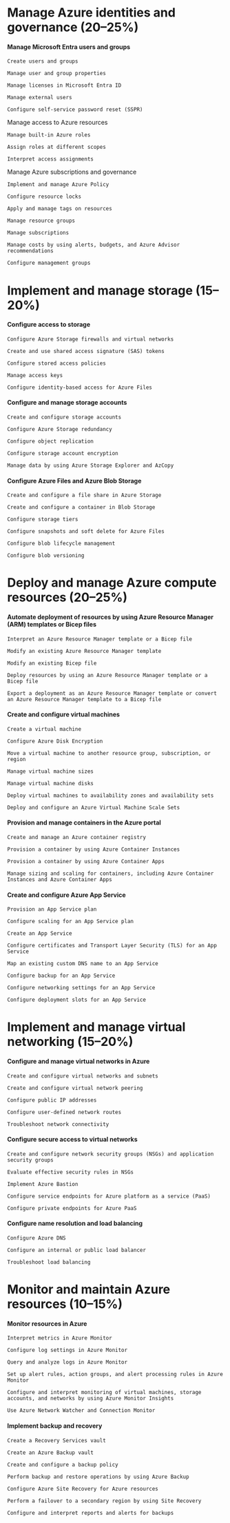 # Manage Azure identities and governance (20–25%)
#### Manage Microsoft Entra users and groups

    Create users and groups

    Manage user and group properties

    Manage licenses in Microsoft Entra ID

    Manage external users

    Configure self-service password reset (SSPR)

Manage access to Azure resources

    Manage built-in Azure roles

    Assign roles at different scopes

    Interpret access assignments

Manage Azure subscriptions and governance

    Implement and manage Azure Policy

    Configure resource locks

    Apply and manage tags on resources

    Manage resource groups

    Manage subscriptions

    Manage costs by using alerts, budgets, and Azure Advisor recommendations

    Configure management groups

# Implement and manage storage (15–20%)
#### Configure access to storage

    Configure Azure Storage firewalls and virtual networks

    Create and use shared access signature (SAS) tokens

    Configure stored access policies

    Manage access keys

    Configure identity-based access for Azure Files

#### Configure and manage storage accounts

    Create and configure storage accounts

    Configure Azure Storage redundancy

    Configure object replication

    Configure storage account encryption

    Manage data by using Azure Storage Explorer and AzCopy

#### Configure Azure Files and Azure Blob Storage

    Create and configure a file share in Azure Storage

    Create and configure a container in Blob Storage

    Configure storage tiers

    Configure snapshots and soft delete for Azure Files

    Configure blob lifecycle management

    Configure blob versioning

# Deploy and manage Azure compute resources (20–25%)
#### Automate deployment of resources by using Azure Resource Manager (ARM) templates or Bicep files

    Interpret an Azure Resource Manager template or a Bicep file

    Modify an existing Azure Resource Manager template

    Modify an existing Bicep file

    Deploy resources by using an Azure Resource Manager template or a Bicep file

    Export a deployment as an Azure Resource Manager template or convert an Azure Resource Manager template to a Bicep file

#### Create and configure virtual machines

    Create a virtual machine

    Configure Azure Disk Encryption

    Move a virtual machine to another resource group, subscription, or region

    Manage virtual machine sizes

    Manage virtual machine disks

    Deploy virtual machines to availability zones and availability sets

    Deploy and configure an Azure Virtual Machine Scale Sets

#### Provision and manage containers in the Azure portal

    Create and manage an Azure container registry

    Provision a container by using Azure Container Instances

    Provision a container by using Azure Container Apps

    Manage sizing and scaling for containers, including Azure Container Instances and Azure Container Apps

#### Create and configure Azure App Service

    Provision an App Service plan

    Configure scaling for an App Service plan

    Create an App Service

    Configure certificates and Transport Layer Security (TLS) for an App Service

    Map an existing custom DNS name to an App Service

    Configure backup for an App Service

    Configure networking settings for an App Service

    Configure deployment slots for an App Service

# Implement and manage virtual networking (15–20%)
#### Configure and manage virtual networks in Azure

    Create and configure virtual networks and subnets

    Create and configure virtual network peering

    Configure public IP addresses

    Configure user-defined network routes

    Troubleshoot network connectivity

#### Configure secure access to virtual networks

    Create and configure network security groups (NSGs) and application security groups

    Evaluate effective security rules in NSGs

    Implement Azure Bastion

    Configure service endpoints for Azure platform as a service (PaaS)

    Configure private endpoints for Azure PaaS

#### Configure name resolution and load balancing

    Configure Azure DNS

    Configure an internal or public load balancer

    Troubleshoot load balancing

# Monitor and maintain Azure resources (10–15%)
#### Monitor resources in Azure

    Interpret metrics in Azure Monitor

    Configure log settings in Azure Monitor

    Query and analyze logs in Azure Monitor

    Set up alert rules, action groups, and alert processing rules in Azure Monitor

    Configure and interpret monitoring of virtual machines, storage accounts, and networks by using Azure Monitor Insights

    Use Azure Network Watcher and Connection Monitor

#### Implement backup and recovery

    Create a Recovery Services vault

    Create an Azure Backup vault

    Create and configure a backup policy

    Perform backup and restore operations by using Azure Backup

    Configure Azure Site Recovery for Azure resources

    Perform a failover to a secondary region by using Site Recovery

    Configure and interpret reports and alerts for backups
